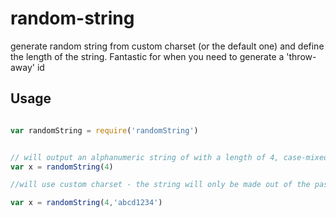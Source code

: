 random-string
=============

generate random string from custom charset (or the default one) and define the length of the string.  Fantastic for when you need to generate a 'throw-away' id


Usage
-----

````javascript

var randomString = require('randomString')


// will output an alphanumeric string of with a length of 4, case-mixed
var x = randomString(4)

//will use custom charset - the string will only be made out of the passed arg

var x = randomString(4,'abcd1234')


````

